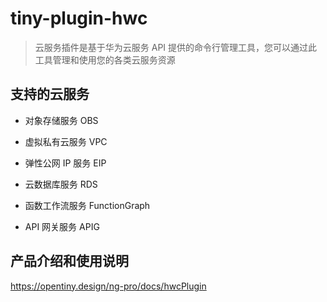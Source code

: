 # tiny-plugin-hwc

> 云服务插件是基于华为云服务 API 提供的命令行管理工具，您可以通过此工具管理和使用您的各类云服务资源

## 支持的云服务

- 对象存储服务 OBS

- 虚拟私有云服务 VPC

- 弹性公网 IP 服务 EIP

- 云数据库服务 RDS

- 函数工作流服务 FunctionGraph

- API 网关服务 APIG

## 产品介绍和使用说明

https://opentiny.design/ng-pro/docs/hwcPlugin
